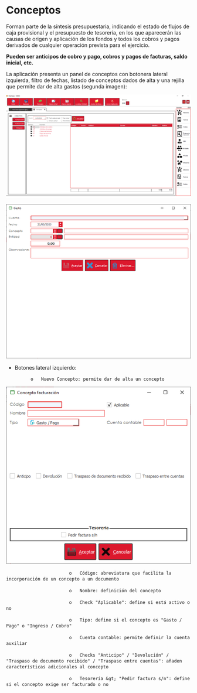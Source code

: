 # Conceptos

Forman parte de la síntesis presupuestaria, indicando el estado de flujos de caja provisional y el presupuesto de tesorería, en los que aparecerán las causas de origen y aplicación de los fondos y todos los cobros y pagos derivados de cualquier operación prevista para el ejercicio.

**Pueden ser anticipos de cobro y pago, cobros y pagos de facturas, saldo inicial, etc.**

La aplicación presenta un panel de conceptos con botonera lateral izquierda, filtro de fechas, listado de conceptos dados de alta y una rejilla que permite dar de alta gastos \(segunda imagen\):

![](../../../.gitbook/assets/image%20%28415%29.png)

![Alta de un gasto desde panel de conceptos](../../../.gitbook/assets/image%20%28373%29.png)

* Botones lateral izquierdo:

            o   Nuevo Concepto: permite dar de alta un concepto

![](../../../.gitbook/assets/image%20%28364%29.png)

                            o   Código: abreviatura que facilita la incorporación de un concepto a un documento

                            o   Nombre: definición del concepto

                            o   Check "Aplicable": define si está activo o no

                            o   Tipo: define si el concepto es "Gasto / Pago" o "Ingreso / Cobro"

                            o   Cuenta contable: permite definir la cuenta auxiliar

                            o   Checks "Anticipo" / "Devolución" / "Traspaso de documento recibido" / "Traspaso entre cuentas": añaden características adicionales al concepto

                            o   Tesorería &gt; "Pedir factura s/n": define si el concepto exige ser facturado o no



